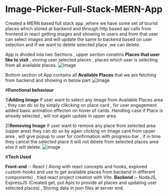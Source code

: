 # Image-Picker-Full-Stack-MERN-App
Created a MERN based full stack app ,where we have some set of tourist places which stored at backend and through http based api calls from frontend in react getting images and showing to users and from that user can select images and will update the same to backend  based on user selection and if we want to delete selected place ,we can delete.

App is divided into two Sections , upper section conatins **Places that user like to visit** , storing user selected places , places which user is selecting from all available places. 
![image](https://github.com/hemant110800/Image-Picker-Full-Stack-MERN-App/assets/48346161/7c2ab5a3-07e3-4461-9992-aa4c29da67e1)

Bottom section of App contains all **Available Places** that we are fetching from backend and showing in below part
![image](https://github.com/hemant110800/Image-Picker-Full-Stack-MERN-App/assets/48346161/0e9ae63a-76bb-4801-8856-84f1a72b13f7)

#**Functional behaviour**

1)**Adding Image**
If user want to select any image from Available Places area , they can do so by simply clikcking on place card , for user engagement added basic animation effecton on hover of cards. Handling case if Place is already selected , will not again update in upper area.

2)**Removing Image**
If user want to remove any place from selected area (upper area) they can do so by again clicking on Image card from upper area , will give popup to user for confirmation with progress-bar , if in time they cancel the selected place it will not delete from selected places area else it will delete.
![image](https://github.com/hemant110800/Image-Picker-Full-Stack-MERN-App/assets/48346161/0cf39d61-31b1-4d7a-b1eb-e91727ac2801)

#**Tech Used** 

**Front-end** :- React ( Along with react concepts and hooks, explored custom-hooks and use to get available places from backend in different components) , tried react project creation with Vite.
**Backend :-** NodeJS, ExpressJS (Created get, put Apis to provide all places and updating user selected places) , Storing data in json files at server end.
